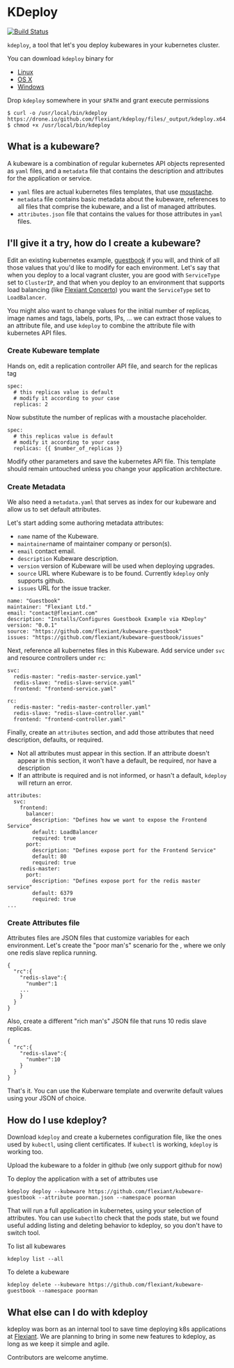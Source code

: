 KDeploy
=======
[![Build Status](https://drone.io/github.com/flexiant/kdeploy/status.png)](https://drone.io/github.com/flexiant/kdeploy/latest)

`kdeploy`, a tool that let's you deploy kubewares in your kubernetes cluster.

You can download `kdeploy` binary for
- [Linux](https://drone.io/github.com/flexiant/kdeploy/files/_output/kdeploy.x64.linux)
- [OS X](https://drone.io/github.com/flexiant/kdeploy/files/_output/kdeploy.x64.darwin)
- [Windows](https://drone.io/github.com/flexiant/kdeploy/files/_output/kdeploy.x64.windows.exe)

Drop `kdeploy` somewhere in your `$PATH` and grant execute permissions
```
$ curl -o /usr/local/bin/kdeploy  https://drone.io/github.com/flexiant/kdeploy/files/_output/kdeploy.x64.darwin
$ chmod +x /usr/local/bin/kdeploy
```

What is a kubeware?
-------------------

A kubeware is a combination of regular kubernetes API objects represented as `yaml` files, and a `metadata` file that contains the description and attributes for the application or service.

- `yaml` files are actual kubernetes files templates, that use [moustache](https://mustache.github.io/).
- `metadata` file contains basic metadata about the kubeware, references to all files that comprise the kubeware, and a list of managed attributes.
- `attributes.json` file that contains the values for those attributes in `yaml` files.

I'll give it a try, how do I create a kubeware?
-----------------------------------------------

Edit an existing kubernetes example, [guestbook](https://github.com/kubernetes/kubernetes/tree/master/examples/guestbook) if you will, and think of all those values that you'd like to modify for each environment. Let's say that when you deploy to a local vagrant cluster, you are good with `ServiceType` set to  `ClusterIP`, and that when you deploy to an environment that supports load balancing (like [Flexiant Concerto](https://start.concerto.io)) you want the `ServiceType` set to `LoadBalancer`.

You might also want to  change  values for the initial number of replicas, image names and tags, labels, ports, IPs, ... we can extract those values to an attribute file, and use `kdeploy` to combine the attribute file with kubernetes API files.

### Create Kubeware template

Hands on, edit a replication controller API file, and search for the replicas tag
```
spec:
  # this replicas value is default
  # modify it according to your case
  replicas: 2
```

Now substitute the number of replicas with a moustache placeholder.
```
spec:
  # this replicas value is default
  # modify it according to your case
  replicas: {{ $number_of_replicas }}
```

Modify other parameters and save the kubernetes API file. This template should remain untouched unless you change your application architecture.

### Create Metadata

We also need a `metadata.yaml` that serves as index for our kubeware and allow us to set default attributes.

Let's start adding some authoring metadata attributes:
- `name` name of the Kubeware.
- `maintainer`name of maintainer company or person(s).
- `email` contact email.
- `description` Kubeware description.
- `version` version of Kubeware will be used when deploying upgrades.
- `source` URL where Kubeware is to be found. Currently `kdeploy` only supports github.
- `issues` URL for the issue tracker.

```
name: "Guestbook"
maintainer: "Flexiant Ltd."
email: "contact@flexiant.com"
description: "Installs/Configures Guestbook Example via KDeploy"
version: "0.0.1"
source: "https://github.com/flexiant/kubeware-guestbook"
issues: "https://github.com/flexiant/kubeware-guestbook/issues"
```

Next, reference all kubernetes files in this Kubeware. Add service under `svc` and resource controllers under `rc`:

```
svc:
  redis-master: "redis-master-service.yaml"
  redis-slave: "redis-slave-service.yaml"
  frontend: "frontend-service.yaml"

rc:
  redis-master: "redis-master-controller.yaml"
  redis-slave: "redis-slave-controller.yaml"
  frontend: "frontend-controller.yaml"
```

Finally, create an `attributes` section, and add those attributes that need description, defaults, or required.
- Not all attributes must appear in this section. If an attribute doesn't appear in this section, it won't have a default, be required, nor have a description
- If an attribute is required and is not informed, or hasn't a default, `kdeploy` will return an error.

```
attributes:
  svc:
    frontend:
      balancer:
        description: "Defines how we want to expose the Frontend Service"
        default: LoadBalancer
        required: true
      port:
        description: "Defines expose port for the Frontend Service"
        default: 80
        required: true
    redis-master:
      port:
        description: "Defines expose port for the redis master service"
        default: 6379
        required: true
...
```

### Create Attributes file

Attributes files are JSON files that customize variables for each environment.
Let's create the "poor man's" scenario for the , where we only one redis slave replica running.

```
{
  "rc":{
    "redis-slave":{
      "number":1
    ...
    }
  }
}
```

Also, create a different "rich man's" JSON file that runs 10 redis slave replicas.
```
{
  "rc":{
    "redis-slave":{
      "number":10
    }
  }
}
```

That's it. You can use the Kuberware template and overwrite default values using your JSON of choice.

How do I use kdeploy?
---------------------
Download `kdeploy` and create a kubernetes configuration file, like the ones used by `kubectl`, using client certificates.
If `kubectl` is working, `kdeploy` is working too.

Upload the kubeware to a folder in github (we only support github for now)

To deploy the application with a set of attributes use
```
kdeploy deploy --kubeware https://github.com/flexiant/kubeware-guestbook --attribute poorman.json --namespace poorman
```

That will run a full application in kubernetes, using your selection of attributes.
You can use `kubectl`to check that the pods state, but we found useful adding listing and deleting behavior to kdeploy, so you don't have to switch tool.

To list all kubewares
```
kdeploy list --all
```

To delete a kubeware
```
kdeploy delete --kubeware https://github.com/flexiant/kubeware-guestbook --namespace poorman
```

What else can I do with kdeploy
-------------------------------
kdeploy was born as an internal tool to save time deploying k8s applications at [Flexiant](http://www.flexiant.com). We are planning to bring in some new features to kdeploy, as long as we keep it simple and agile.


Contributors are welcome anytime.
